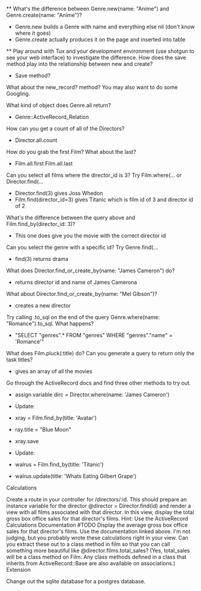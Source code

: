** What's the difference between Genre.new(name: "Anime") and Genre.create(name: "Anime")?

* Genre.new builds a Genre with name and everything else nil (don't know where it goes)
* Genre.create actually produces it on the page and inserted into table

** Play around with Tux and your development environment (use shotgun to see your web interface) to investigate the difference. How does the save method play into the relationship between new and create?

* Save method?

What about the new_record? method? You may also want to do some Googling.

What kind of object does Genre.all return?
* Genre::ActiveRecord_Relation

How can you get a count of all of the Directors?
* Director.all.count

How do you grab the first Film? What about the last?
* Film.all.first
Film.all.last

Can you select all films where the director_id is 3? Try Film.where(... or Director.find(...
  * Director.find(3) gives Joss Whedon
  * Film.find(director_id=3) gives Titanic which is film id of 3 and director id of 2

What's the difference between the query above and Film.find_by(director_id: 3)?
* This one does give you the movie with the correct director id

Can you select the genre with a specific id? Try Genre.find(...
* find(3) returns drama

What does Director.find_or_create_by(name: "James Cameron") do?
* returns director id and name of James Camerona

 What about Director.find_or_create_by(name: "Mel Gibson")?
* creates a new director

Try calling .to_sql on the end of the query Genre.where(name: "Romance").to_sql. What happens?
* "SELECT \"genres\".* FROM \"genres\" WHERE \"genres\".\"name\" = 'Romance'"

What does Film.pluck(:title) do? Can you generate a query to return only the task titles?
* gives an array of all the movies

Go through the ActiveRecord docs and find three other methods to try out.
* assign variable
dirc = Director.where(name: 'James Cameron')

* Update:
* xray = Film.find_by(title: 'Avatar')
* ray.title = "Blue Moon"
* xray.save

* Update:
* walrus = Film.find_by(title: 'Titanic')
* walrus.update(title: 'Whats Eating Gilbert Grape')

Calculations

Create a route in your controller for /directors/:id. This should prepare an instance variable for the director @director = Director.find(id) and render a view with all films associated with that director.
In this view, display the total gross box office sales for that director's films. Hint: Use the ActiveRecord Calculations Documentation
#TODO
Display the average gross box office sales for that director's films. Use the documentation linked above.
I'm not judging, but you probably wrote these calculations right in your view. Can you extract these out to a class method in film so that you can call something more beautiful like @director.films.total_sales? (Yes, total_sales will be a class method on Film. Any class methods defined in a class that inherits from ActiveRecord::Base are also available on associations.)
Extension

Change out the sqlite database for a postgres database.
